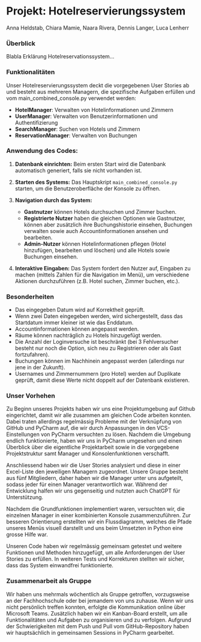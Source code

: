 # Projekt: Hotelreservierungssystem

Anna Heldstab, Chiara Mamie, Naara Rivera, Dennis Langer, Luca Lenherr

### Überblick

Blabla Erklärung Hotelreservationssystem...

### Funktionalitäten

Unser Hotelreservierungssystem deckt die vorgegebenen User Stories ab und besteht aus mehreren Managern, die spezifische Aufgaben erfüllen und vom main_combined_console.py verwendet werden:

- **HotelManager**: Verwalten von Hotelinformationen und Zimmern
- **UserManager**: Verwalten von Benutzerinformationen und Authentifizierung
- **SearchManager**: Suchen von Hotels und Zimmern
- **ReservationManager**: Verwalten von Buchungen

### Anwendung des Codes:

1. **Datenbank einrichten:**
   Beim ersten Start wird die Datenbank automatisch generiert, falls sie nicht vorhanden ist.

2. **Starten des Systems:**
   Das Hauptskript `main_combined_console.py` starten, um die Benutzeroberfläche der Konsole zu öffnen.

3. **Navigation durch das System:**
   - **Gastnutzer** können Hotels durchsuchen und Zimmer buchen.
   - **Registrierte Nutzer** haben die gleichen Optionen wie Gastnutzer, können aber zusätzlich ihre Buchungshistorie einsehen, Buchungen verwalten sowie auch Accountinformationen ansehen und bearbeiten.
   - **Admin-Nutzer** können Hotelinformationen pflegen (Hotel hinzufügen, bearbeiten und löschen) und alle Hotels sowie Buchungen einsehen.

4. **Interaktive Eingaben:**
   Das System fordert den Nutzer auf, Eingaben zu machen (mittels Zahlen für die Navigation im Menü), um verschiedene Aktionen durchzuführen (z.B. Hotel suchen, Zimmer buchen, etc.).

### Besonderheiten
- Das eingegeben Datum wird auf Korrektheit geprüft.
- Wenn zwei Daten eingegeben werden, wird sichergestellt, dass das Startdatum immer kleiner ist wie das Enddatum.
- Accountinformationen können angepasst werden.
- Räume können nachträglich zu Hotels hinzugefügt werden.
- Die Anzahl der Loginversuche ist beschränkt (bei 3 Fehlversucher besteht nur noch die Option, sich neu zu Registrieren oder als Gast fortzufahren).
- Buchungen können im Nachhinein angepasst werden (allerdings nur jene in der Zukunft).
- Usernames und Zimmernummern (pro Hotel) werden auf Duplikate geprüft, damit diese Werte nicht doppelt auf der Datenbank existieren.


### Unser Vorhehen

Zu Beginn unseres Projekts haben wir uns eine Projektumgebung auf Github eingerichtet, damit wir alle zusammen am gleichen Code arbeiten konnten. Dabei traten allerdings regelmässig Probleme mit der Verknüpfung von GitHub und PyCharm auf, die wir durch Anpassungen in den VCS-Einstellungen von PyCharm versuchten zu lösen. Nachdem die Umgebung endlich funktionierte, haben wir uns in PyCharm umgesehen und einen Überblick über die eigentliche Projektarbeit sowie in die vorgegebene Projektstruktur samt Manager und Konsolenfunktionen verschafft.

Anschliessend haben wir die User Stories analysiert und diese in einer Excel-Liste den jeweiligen Managern zugeordnet. Unsere Gruppe besteht aus fünf Mitgliedern, daher haben wir die Manager unter uns aufgeteilt, sodass jeder für einen Manager verantwortlich war. Während der Entwicklung halfen wir uns gegenseitig und nutzten auch ChatGPT für Unterstützung.

Nachdem die Grundfunktionen implementiert waren, versuchten wir, die einzelnen Manager in einer kombinierten Konsole zusammenzuführen. Zur besseren Orientierung erstellten wir ein Flussdiagramm, welches die Pfade unseres Menüs visuell darstellt und uns beim Umsetzten in Python eine grosse Hilfe war.

Unseren Code haben wir regelmässig gemeinsam getestet und weitere Funktionen und Methoden hinzugefügt, um alle Anforderungen der User Stories zu erfüllen. In weiteren Tests und Korrekturen stellten wir sicher, dass das System einwandfrei funktionierte.

### Zusammenarbeit als Gruppe

Wir haben uns mehrmals wöchentlich als Gruppe getroffen, vorzugsweise an der Fachhochschule oder bei jemandem von uns zuhause. Wenn wir uns nicht persönlich treffen konnten, erfolgte die Kommunikation online über  Microsoft Teams. Zusätzlich haben wir ein Kanban-Board erstellt, um alle Funktionalitäten und Aufgaben zu organisieren und zu verfolgen. Aufgrund der Schwierigkeiten mit dem Push und Pull vom GitHub-Repository haben wir hauptsächlich in gemeinsamen Sessions in PyCharm gearbeitet.


